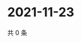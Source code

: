 # 2021-11-23

共 0 条

<!-- BEGIN WEIBO -->
<!-- 最后更新时间 Tue Nov 23 2021 18:00:42 GMT+0800 (China Standard Time) -->

<!-- END WEIBO -->
